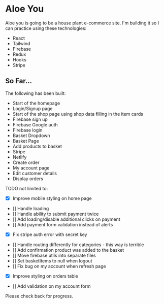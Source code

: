 # Aloe You

Aloe you is going to be a house plant e-commerce site. I'm building it so I can practice using these technologies:

- React
- Tailwind
- Firebase
- Redux
- Hooks
- Stripe

## So Far...

The following has been built:

- Start of the homepage
- Login/Signup page
- Start of the shop page using shop data filling in the item cards
- Firebase sign up
- Firebase Google auth
- Firebase login
- Basket Dropdown
- Basket Page
- Add products to basket
- Stripe
- Netlify
- Create order
- My account page
- Edit customer details
- Display orders

TODO not limited to:
- [x] Improve mobile styling on home page
- [] Handle loading
- [] Handle ability to submit payment twice
- [] Add loading/disable additional clicks on payment
- [] Add payment form validation instead of alerts
- [x] Fix stripe auth error with secret key
- [] Handle routing differently for categories - this way is terrible
- [] Add confirmation product was added to the basket
- [] Move firebase utils into separate files
- [] Set basketItems to null when logout
- [] Fix bug on my account when refresh page
- [x] Improve styling on orders table
- [] Add validation on my account form


Please check back for progress.
